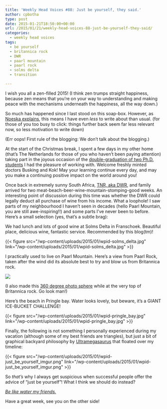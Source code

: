 ```yaml
---
title: 'Weekly Head Voices #88: Just be yourself, they said.'
author: cpbotha
type: post
date: 2015-01-21T18:50:00+00:00
url: /2015/01/21/weekly-head-voices-88-just-be-yourself-they-said/
categories:
  - weekly head voices
tags:
  - be yourself
  - britannica rock
  - DWR
  - paarl mountain
  - paarl rock
  - solms delta
  - transition

---
```

I wish you all a zen-filled 2015! (I think zen trumps straight happiness, because zen means that you’re on your way to understanding and making peace with the mechanisms underneath the happiness, all the way down.) 

So much has happened since I last stood on this soap-box. However, as [Noeska explains][1], this means I have even _less_ to write about than usual. (for those of you too busy to click: things further back seem far less relevant now, so less motivation to write down) 

(Err oops! First rule of the blogging: We don’t talk about the blogging.) 

At the start of the Christmas break, I spent a few days in my other home (that’s The Netherlands for those of you who haven’t been paying attention) taking part in the joyous occasion of the [double-graduation of two Ph.D. students][2] I had the pleasure of working with. Welcome freshly minted doctors Busking and Kok! May your learning continue every day, and may you make a continuing positive impact on the world around you! 

Once back in extremely sunny South Africa, [TNR, aka DWR][3], and family arrived for two meat-beach-beer-wine-mountain-stomping-good weeks. An interesting point of discussion during this time was whether the DWR could legally deduct all purchase of wine from his income. What a loophole! I saw parts of my neighbourhood I haven’t seen in decades (hello Paarl Mountain, you are still awe-inspiring!!) and some parts I’ve never been to before. Here’s a small selection (yes, that’s a subtle brag): 

We had lunch and lots of good wine at Solms Delta in Franschoek. Beautiful place, delicious wine, fantastic service. Recommended by this blog(tm)! 

{{< figure src="/wp-content/uploads/2015/01/wpid-solms_delta.jpg" link="/wp-content/uploads/2015/01/wpid-solms_delta.jpg" >}}

I practically used to live on Paarl Mountain. Here’s a view from Paarl Rock, taken after the wind did its absolute best to try and blow us from Britannica rock. <a data-rel="lightbox-image-1" data-rl_caption="" data-rl_title="" href="http://cpbotha.net/wp-content/uploads/2015/01/wpid-view_from_paarl_rock.jpg" title="">

![][4]</a> 

(I also made this [360 degree photo sphere][5] while at the very top of Britannica rock. Go look man!) 

Here’s the beach in Pringle bay. Water looks lovely, but beware, it’s a GIANT ICE-BUCKET CHALLENGE! 

{{< figure src="/wp-content/uploads/2015/01/wpid-pringle_bay.jpg" link="/wp-content/uploads/2015/01/wpid-pringle_bay.jpg" >}}

Finally, the following is not something I personally experienced during my vacation (although some of my best friends are triangles), but just a bit of graphical backyard philosophy by [Ultramegasaurus][6] that floated over my timeline: 

{{< figure src="/wp-content/uploads/2015/01/wpid-just_be_yourself_imgur.png" link="/wp-content/uploads/2015/01/wpid-just_be_yourself_imgur.png" >}}

So _that’s_ why I always get suspicious when successful people offer the advice of “just be yourself”! What I think we should do instead? 

_[Be like water my friends.][7]_ 

Have a great week, see you on the other side!

 [1]: http://noeskasmit.com/weekly-status-update-29-blog-nothing/
 [2]: http://cpbotha.net/2014/12/04/weekly-head-voices-87-good-reads/
 [3]: http://dewijnrecensent.nl/
 [4]: http://cpbotha.net/wp-content/uploads/2015/01/wpid-view_from_paarl_rock-300x80.jpg
 [5]: https://www.google.com/maps/views/u/0/view/102438662851504788261/gphoto/6105771337212356178
 [6]: http://www.reddit.com/r/ForeverAlone/comments/2906un/just_be_yourself/
 [7]: http://cpbotha.net/2014/09/09/weekly-head-voices-81-middle-aged-zen/
